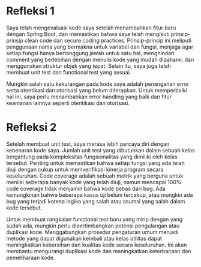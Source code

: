 <h1>Refleksi 1</h1>

Saya telah mengevaluasi kode saya setelah menambahkan fitur baru dengan Spring Boot, dan memastikan bahwa saya telah mengikuti prinsip-prinsip clean code dan secure coding practices. Prinsip-prinsip ini meliputi penggunaan nama yang bermakna untuk variabel dan fungsi, menjaga agar setiap fungsi hanya bertanggung jawab untuk satu hal, menghindari comment yang berlebihan dengan menulis kode yang mudah dipahami, dan menggunakan struktur objek yang tepat. Selain itu, saya juga telah membuat unit test dan functional test yang sesuai.

Mungkin salah satu kekurangan pada kode saya adalah penanganan error serta otentikasi dan otorisasi yang belum diterapkan. Untuk memperbaiki hal ini, saya perlu menambahkan error handling yang baik dan fitur keamanan lainnya seperti otentikasi dan otorisasi.

<h1>Refleksi 2</h1>

Setelah membuat unit test, saya merasa lebih percaya diri dengan kebenaran kode saya. Jumlah unit test yang dibutuhkan dalam sebuah kelas bergantung pada kompleksitas fungsionalitas yang dimiliki oleh kelas tersebut. Penting untuk memastikan bahwa setiap fungsi yang ada telah diuji dengan cukup untuk memverifikasi kinerja program secara keseluruhan. Code coverage adalah sebuah metrik yang berguna untuk menilai seberapa banyak kode yang telah diuji, namun mencapai 100% code coverage tidak menjamin bahwa kode bebas dari bug. Ada kemungkinan bahwa beberapa kasus uji belum tercakup, atau mungkin ada bug yang terjadi karena logika yang salah atau asumsi yang salah dalam kode tersebut.

Untuk membuat rangkaian functional test baru yang mirip dengan yang sudah ada, mungkin perlu dipertimbangkan potensi pengulangan atau duplikasi kode. Menggabungkan prosedur pengaturan umum menjadi metode yang dapat digunakan kembali atau kelas utilitas dapat meningkatkan kebersihan dan kualitas kode secara keseluruhan. Ini akan membantu mengurangi duplikasi kode dan meningkatkan keterbacaan dan pemeliharaan kode.

